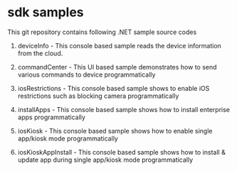 # sdk samples

This git repository contains following .NET sample source codes
 
1. deviceInfo - This console based sample reads the device information from the cloud.

2. commandCenter - This UI based sample demonstrates how to send various commands to device programmatically

3. iosRestrictions - This console based sample shows to enable iOS restrictions such as blocking camera programmatically

4. installApps - This console based sample shows how to install enterprise apps programmatically

5. iosKiosk - This console based sample shows how to enable single app/kiosk mode programmatically

5. iosKioskAppInstall - This console based sample shows how to install & update app during single app/kiosk mode programmatically
